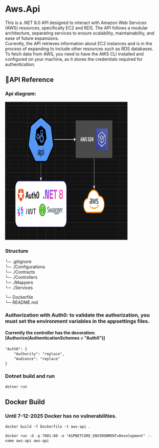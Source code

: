 # Aws.Api
This is a .NET 8.0 API designed to interact with Amazon Web Services (AWS) resources, specifically EC2 and RDS. The API follows a modular architecture, separating services to ensure scalability, maintainability, and ease of future expansions.
<br>
Currently, the API retrieves information about EC2 instances and is in the process of expanding to include other resources such as RDS databases. To fetch data from AWS, you need to have the AWS CLI installed and configured on your machine, as it stores the credentials required for authentication.

## 📄API Reference
### Api diagram:
<img src="api-diagram.png" alt="Logo del proyecto" width="400" height="450">

### Structure
└─ .gitignore <br>
└─ ./Configurations <br>
└─ ./Contracts <br>
└─ ./Controllers <br>
└─ ./Mappers <br>
└─ ./Services <br>

└─ Dockerfile <br>
└─ README.md <br>

### Authorization with Auth0: to validate the authorization, you must set the environment variables in the appsettings files.
#### Currently the controller has the decoration: [Authorize(AuthenticationSchemes = "Auth0")]
```
"Auth0": {
    "Authority": "replace",
    "Audience": "replace"
}
```

### Dotnet build and run

```
dotner run
```

## Docker Build
### Until 7-12-2025 Docker has no vulnerabilities.
```
docker build -f Dockerfile -t aws-api .
```
```
docker run -d -p 7001:80 -e "ASPNETCORE_ENVIRONMENT=Development" --name aws-api aws-api
```
